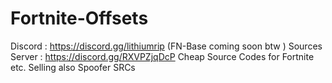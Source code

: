# Fortnite-Offsets
Discord : https://discord.gg/lithiumrip (FN-Base coming soon btw ) 
Sources Server : https://discord.gg/RXVPZjqDcP
Cheap Source Codes for Fortnite etc. 
Selling also Spoofer SRCs
